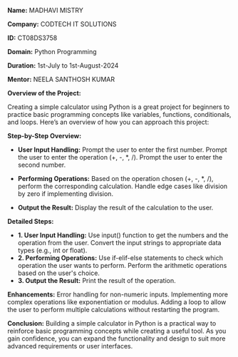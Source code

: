 **Name:** MADHAVI MISTRY

**Company:** CODTECH IT SOLUTIONS

**ID:** CT08DS3758

**Domain:** Python Programming

**Duration:** 1st-July to 1st-August-2024

**Mentor:** NEELA SANTHOSH KUMAR


**Overview of the Project:**

Creating a simple calculator using Python is a great project for beginners to practice basic programming concepts like variables, functions, conditionals, and loops. Here’s an overview of how you can approach this project:

**Step-by-Step Overview:**

- **User Input Handling:**
Prompt the user to enter the first number.
Prompt the user to enter the operation (+, -, *, /).
Prompt the user to enter the second number.

- **Performing Operations:**
Based on the operation chosen (+, -, *, /), perform the corresponding calculation.
Handle edge cases like division by zero if implementing division.

- **Output the Result:**
Display the result of the calculation to the user.

**Detailed Steps:**

- **1. User Input Handling:**
Use input() function to get the numbers and the operation from the user.
Convert the input strings to appropriate data types (e.g., int or float).
- **2. Performing Operations:**
Use if-elif-else statements to check which operation the user wants to perform.
Perform the arithmetic operations based on the user's choice.
- **3. Output the Result:**
Print the result of the operation.

**Enhancements:**
Error handling for non-numeric inputs.
Implementing more complex operations like exponentiation or modulus.
Adding a loop to allow the user to perform multiple calculations without restarting the program.

**Conclusion:**
Building a simple calculator in Python is a practical way to reinforce basic programming concepts while creating a useful tool. As you gain confidence, you can expand the functionality and design to suit more advanced requirements or user interfaces.
